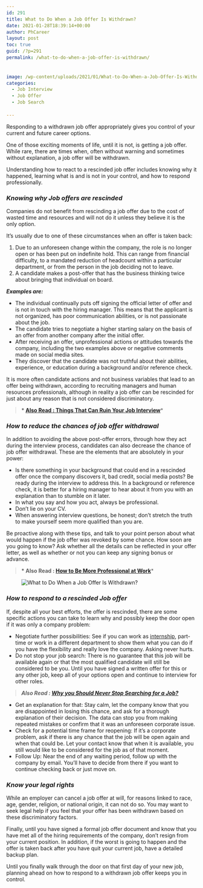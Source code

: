 ```yaml
---
id: 291
title: What to Do When a Job Offer Is Withdrawn?
date: 2021-01-28T18:39:14+00:00
author: PhCareer
layout: post
toc: true
guid: /?p=291
permalink: /what-to-do-when-a-job-offer-is-withdrawn/


image: /wp-content/uploads/2021/01/What-to-Do-When-a-Job-Offer-Is-Withdrawn.jpg
categories:
  - Job Interview
  - Job Offer
  - Job Search
 
---
```

 

Responding to a withdrawn job offer appropriately gives you control of your current and future career options.

One of those exciting moments of life, until it is not, is getting a job offer. While rare, there are times when, often without warning and sometimes without explanation, a job offer will be withdrawn.

Understanding how to react to a rescinded job offer includes knowing why it happened, learning what is and is not in your control, and how to respond professionally.

### **_Knowing why Job offers are rescinded_**

Companies do not benefit from rescinding a job offer due to the cost of wasted time and resources and will not do it unless they believe it is the only option.

It&#8217;s usually due to one of these circumstances when an offer is taken back:

  1. Due to an unforeseen change within the company, the role is no longer open or has been put on indefinite hold. This can range from financial difficulty, to a mandated reduction of headcount within a particular department, or from the person in the job deciding not to leave.
  2. A candidate makes a post-offer that has the business thinking twice about bringing that individual on board.

**_Examples are:_**

  * The individual continually puts off signing the official letter of offer and is not in touch with the hiring manager. This means that the applicant is not organized, has poor communication abilities, or is not passionate about the job.
  * The candidate tries to negotiate a higher starting salary on the basis of an offer from another company after the initial offer.
  * After receiving an offer, unprofessional actions or attitudes towards the company, including the two examples above or negative comments made on social media sites.
  * They discover that the candidate was not truthful about their abilities, experience, or education during a background and/or reference check.

It is more often candidate actions and not business variables that lead to an offer being withdrawn, according to recruiting managers and human resources professionals, although in reality a job offer can be rescinded for just about any reason that is not considered discriminatory.

<blockquote class="wp-block-quote">
  <p>
    <strong>* <a href="/things-that-can-ruin-your-job-interview/">Also Read : Things That Can Ruin Your Job Interview</a></strong>*
  </p>
</blockquote>

### **_How to reduce the chances of job offer withdrawal_**

In addition to avoiding the above post-offer errors, through how they act during the interview process, candidates can also decrease the chance of job offer withdrawal. These are the elements that are absolutely in your power:

  * Is there something in your background that could end in a rescinded offer once the company discovers it, bad credit, social media posts? Be ready during the interview to address this. In a background or reference check, it is better for a hiring manager to hear about it from you with an explanation than to stumble on it later.
  * In what you say and how you act, always be professional.
  * Don&#8217;t lie on your CV.
  * When answering interview questions, be honest; don&#8217;t stretch the truth to make yourself seem more qualified than you are.

Be proactive along with these tips, and talk to your point person about what would happen if the job offer was revoked by some chance. How soon are you going to know? Ask whether all the details can be reflected in your offer letter, as well as whether or not you can keep any signing bonus or advance.

<blockquote class="wp-block-quote">
  <p>
    <strong>* Also Read : <a href="/how-to-be-more-professional-at-work/">How to Be More Professional at Work</a></strong>*
  </p>
</blockquote>


<figure class="wp-block-image size-large">

<img loading="lazy" width="1024" height="576" src="/wp-content/uploads/2021/01/how-to-accept-a-job-offer-1024x576.jpg" alt="What to Do When a Job Offer Is Withdrawn?" class="wp-image-292" srcset="/wp-content/uploads/2021/01/how-to-accept-a-job-offer-1024x576.jpg 1024w, /wp-content/uploads/2021/01/how-to-accept-a-job-offer-300x169.jpg 300w, /wp-content/uploads/2021/01/how-to-accept-a-job-offer-768x432.jpg 768w, /wp-content/uploads/2021/01/how-to-accept-a-job-offer.jpg 1200w" sizes="(max-width: 1024px) 100vw, 1024px" /> </figure> 

### **_How to respond to a rescinded Job offer_**

If, despite all your best efforts, the offer is rescinded, there are some specific actions you can take to learn why and possibly keep the door open if it was only a company problem:

  * Negotiate further possibilities: See if you can work as [internship](/how-to-turn-your-internship-into-a-full-time-job/), part-time or work in a different department to show them what you can do if you have the flexibility and really love the company. Asking never hurts.
  * Do not stop your job search: There is no guarantee that this job will be available again or that the most qualified candidate will still be considered to be you. Until you have signed a written offer for this or any other job, keep all of your options open and continue to interview for other roles.

<blockquote class="wp-block-quote">
  <p>
    <strong><em>Also Read : <a href="/why-you-should-never-stop-searching-for-a-job/">Why you Should Never Stop Searching for a Job?</a></em></strong>
  </p>
</blockquote>

  * Get an explanation for that: Stay calm, let the company know that you are disappointed in losing this chance, and ask for a thorough explanation of their decision. The data can stop you from making repeated mistakes or confirm that it was an unforeseen corporate issue.
  * Check for a potential time frame for reopening: If it&#8217;s a corporate problem, ask if there is any chance that the job will be open again and when that could be. Let your contact know that when it is available, you still would like to be considered for the job as of that moment.
  * Follow Up: Near the end of any waiting period, follow up with the company by email. You&#8217;ll have to decide from there if you want to continue checking back or just move on.

### **_Know your legal rights_**

While an employer can cancel a job offer at will, for reasons linked to race, age, gender, religion, or national origin, it can not do so. You may want to seek legal help if you feel that your offer has been withdrawn based on these discriminatory factors.

Finally, until you have signed a formal job offer document and know that you have met all of the hiring requirements of the company, don&#8217;t resign from your current position. In addition, if the worst is going to happen and the offer is taken back after you have quit your current job, have a detailed backup plan.

Until you finally walk through the door on that first day of your new job, planning ahead on how to respond to a withdrawn job offer keeps you in control.
